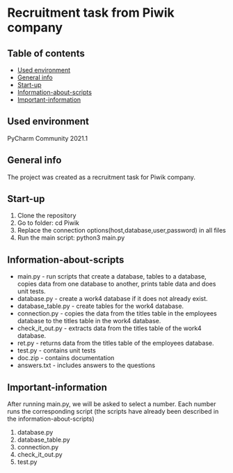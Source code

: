 # Recruitment task from Piwik company
## Table of contents
* [Used environment](#used-environment)
* [General info](#general-info)
* [Start-up](#start-up)
* [Information-about-scripts](#information-about-scripts)
* [Important-information](#important-information)
## Used environment
PyCharm Community 2021.1
## General info
The project was created as a recruitment task for Piwik company.
## Start-up
1. Clone the repository
2. Go to folder: cd Piwik
3. Replace the connection options(host,database,user,password) in all files
4. Run the main script: python3 main.py
## Information-about-scripts
* main.py - run scripts that create a database, tables to a database, copies data from one database to
    another, prints table data and does unit tests.
* database.py - create a work4 database if it does not already exist.
* database_table.py - create tables for the work4 database.
* connection.py - copies the data from the titles table in the employees database to the titles table in the work4 database.
* check_it_out.py - extracts data from the titles table of the work4 database.
* ret.py - returns data from the titles table of the employees database.
* test.py - contains unit tests
* doc.zip - contains documentation
* answers.txt - includes answers to the questions
## Important-information
After running main.py, we will be asked to select a number. Each number runs the corresponding script (the scripts have already been described in the information-about-scripts)
1. database.py
2. database_table.py
3. connection.py
4. check_it_out.py
5. test.py
